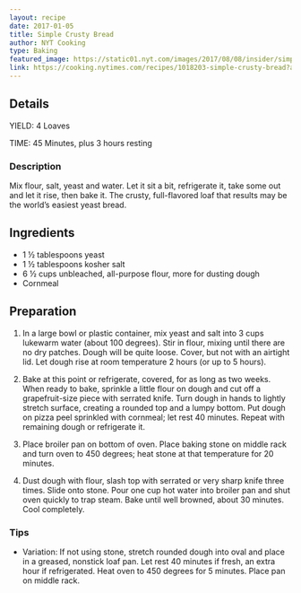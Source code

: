 ```yaml
---
layout: recipe
date: 2017-01-05
title: Simple Crusty Bread
author: NYT Cooking
type: Baking
featured_image: https://static01.nyt.com/images/2017/08/08/insider/simple-crusty-bread/simple-crusty-bread-articleLarge.jpg
link: https://cooking.nytimes.com/recipes/1018203-simple-crusty-bread?action=click&module=Global%20Search%20Recipe%20Card&pgType=search&rank=1
---
```

## Details

YIELD: 4 Loaves

TIME: 45 Minutes, plus 3 hours resting

### Description
Mix flour, salt, yeast and water. Let it sit a bit, refrigerate it, take some out and let it rise, then bake it. The crusty, full-flavored loaf that results may be the world’s easiest yeast bread.

## Ingredients

* 1 ½ tablespoons yeast
* 1 ½ tablespoons kosher salt
* 6 ½ cups unbleached, all-purpose flour, more for dusting dough
* Cornmeal

## Preparation

1. In a large bowl or plastic container, mix yeast and salt into 3 cups lukewarm water (about 100 degrees). Stir in flour, mixing until there are no dry patches. Dough will be quite loose. Cover, but not with an airtight lid. Let dough rise at room temperature 2 hours (or up to 5 hours).

1. Bake at this point or refrigerate, covered, for as long as two weeks. When ready to bake, sprinkle a little flour on dough and cut off a grapefruit-size piece with serrated knife. Turn dough in hands to lightly stretch surface, creating a rounded top and a lumpy bottom. Put dough on pizza peel sprinkled with cornmeal; let rest 40 minutes. Repeat with remaining dough or refrigerate it.

1. Place broiler pan on bottom of oven. Place baking stone on middle rack and turn oven to 450 degrees; heat stone at that temperature for 20 minutes.

1. Dust dough with flour, slash top with serrated or very sharp knife three times. Slide onto stone. Pour one cup hot water into broiler pan and shut oven quickly to trap steam. Bake until well browned, about 30 minutes. Cool completely.

### Tips
* Variation: If not using stone, stretch rounded dough into oval and place in a greased, nonstick loaf pan. Let rest 40 minutes if fresh, an extra hour if refrigerated. Heat oven to 450 degrees for 5 minutes. Place pan on middle rack.
